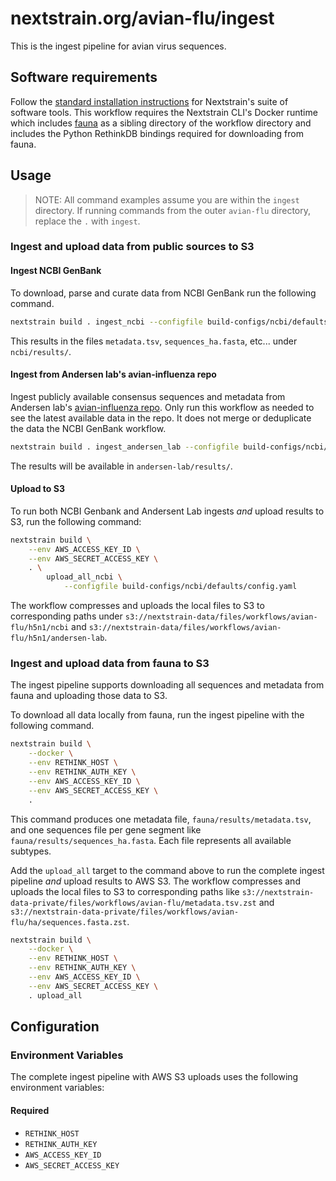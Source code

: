 # nextstrain.org/avian-flu/ingest

This is the ingest pipeline for avian virus sequences.

## Software requirements

Follow the [standard installation instructions](https://docs.nextstrain.org/en/latest/install.html) for Nextstrain's suite of software tools.
This workflow requires the Nextstrain CLI's Docker runtime which includes [fauna](https://github.com/nextstrain/fauna) as a sibling directory of the workflow directory and includes the Python RethinkDB bindings required for downloading from fauna.

## Usage

> NOTE: All command examples assume you are within the `ingest` directory.
> If running commands from the outer `avian-flu` directory, replace the `.` with `ingest`.

### Ingest and upload data from public sources to S3

#### Ingest NCBI GenBank

To download, parse and curate data from NCBI GenBank run the following command.
```sh
nextstrain build . ingest_ncbi --configfile build-configs/ncbi/defaults/config.yaml
```

This results in the files `metadata.tsv`, `sequences_ha.fasta`, etc... under `ncbi/results/`.

#### Ingest from Andersen lab's avian-influenza repo

Ingest publicly available consensus sequences and metadata from Andersen lab's [avian-influenza repo](https://github.com/andersen-lab/avian-influenza).
Only run this workflow as needed to see the latest available data in the repo.
It does not merge or deduplicate the data the NCBI GenBank workflow.

```sh
nextstrain build . ingest_andersen_lab --configfile build-configs/ncbi/defaults/config.yaml
```

The results will be available in `andersen-lab/results/`.

#### Upload to S3

To run both NCBI Genbank and Andersent Lab ingests _and_ upload results to S3,
run the following command:

```sh
nextstrain build \
    --env AWS_ACCESS_KEY_ID \
    --env AWS_SECRET_ACCESS_KEY \
    . \
        upload_all_ncbi \
            --configfile build-configs/ncbi/defaults/config.yaml
```

The workflow compresses and uploads the local files to S3 to corresponding paths
under `s3://nextstrain-data/files/workflows/avian-flu/h5n1/ncbi` and
`s3://nextstrain-data/files/workflows/avian-flu/h5n1/andersen-lab`.

### Ingest and upload data from fauna to S3

The ingest pipeline supports downloading all sequences and metadata from fauna and uploading those data to S3.

To download all data locally from fauna, run the ingest pipeline with the following command.

```sh
nextstrain build \
    --docker \
    --env RETHINK_HOST \
    --env RETHINK_AUTH_KEY \
    --env AWS_ACCESS_KEY_ID \
    --env AWS_SECRET_ACCESS_KEY \
    .
```

This command produces one metadata file, `fauna/results/metadata.tsv`, and one sequences file per gene segment like `fauna/results/sequences_ha.fasta`.
Each file represents all available subtypes.

Add the `upload_all` target to the command above to run the complete ingest pipeline _and_ upload results to AWS S3.
The workflow compresses and uploads the local files to S3 to corresponding paths like `s3://nextstrain-data-private/files/workflows/avian-flu/metadata.tsv.zst` and `s3://nextstrain-data-private/files/workflows/avian-flu/ha/sequences.fasta.zst`.

```sh
nextstrain build \
    --docker \
    --env RETHINK_HOST \
    --env RETHINK_AUTH_KEY \
    --env AWS_ACCESS_KEY_ID \
    --env AWS_SECRET_ACCESS_KEY \
    . upload_all
```


## Configuration

### Environment Variables

The complete ingest pipeline with AWS S3 uploads uses the following environment variables:

#### Required

- `RETHINK_HOST`
- `RETHINK_AUTH_KEY`
- `AWS_ACCESS_KEY_ID`
- `AWS_SECRET_ACCESS_KEY`
